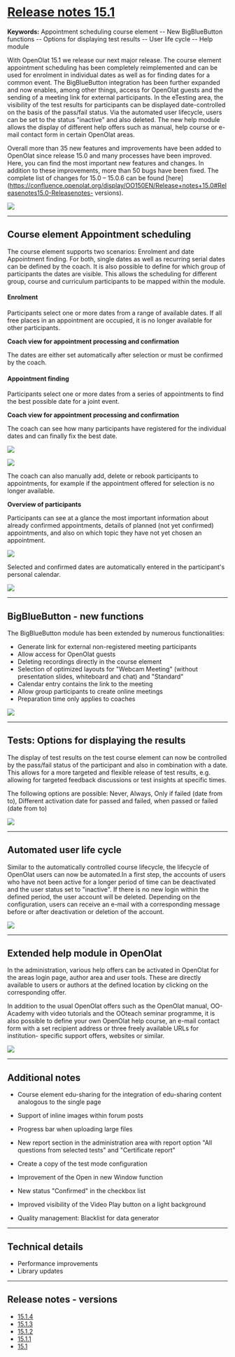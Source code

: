 #  [Release notes 15.1](Release+notes+15.1.html)

**Keywords:**  Appointment scheduling course element -- New BigBlueButton
functions -- Options for displaying test results -- User life cycle -- Help
module

  

With OpenOlat 15.1 we release our next major release. The course element
appointment scheduling has been completely reimplemented and can be used for
enrolment in individual dates as well as for finding dates for a common event.
The BigBlueButton integration has been further expanded and now enables, among
other things, access for OpenOlat guests and the sending of a meeting link for
external participants. In the eTesting area, the visibility of the test
results for participants can be displayed date-controlled on the basis of the
pass/fail status. Via the automated user lifecycle, users can be set to the
status "inactive" and also deleted. The new help module allows the display of
different help offers such as manual, help course or e-mail contact form in
certain OpenOlat areas.

Overall more than 35 new features and improvements have been added to OpenOlat
since release 15.0 and many processes have been improved. Here, you can find
the most important new features and changes. In addition to these
improvements, more than 50 bugs have been fixed. The complete list of changes
for 15.0 – 15.0.6 can be found
[here](https://confluence.openolat.org/display/OO150EN/Release+notes+15.0#Releasenotes15.0-Releasenotes-
versions).

![](assets/151/Features_Improvements_Labels_EN.png)

  

* * *

  

## Course element Appointment scheduling

The course element supports two scenarios: Enrolment and date Appointment
finding. For both, single dates as well as recurring serial dates can be
defined by the coach. It is also possible to define for which group of
participants the dates are visible. This allows the scheduling for different
group, course and curriculum participants to be mapped within the module.

#### Enrolment

Participants select one or more dates from a range of available dates. If all
free places in an appointment are occupied, it is no longer available for
other participants.

 **Coach view for appointment processing and confirmation**

The dates are either set automatically after selection or must be confirmed by
the coach.

  

#### Appointment finding

Participants select one or more dates from a series of appointments to find
the best possible date for a joint event.

 **Coach view for appointment processing and confirmation**

The coach can see how many participants have registered for the individual
dates and can finally fix the best date.

  

![](assets/151/Screenshot%202020-07-08%20at%2009.08.02.png)

![](assets/151/Screenshot%202020-07-08%20at%2009.08.43.png)

The coach can also manually add, delete or rebook participants to
appointments, for example if the appointment offered for selection is no
longer available.

  

 **Overview of participants**

Participants can see at a glance the most important information about already
confirmed appointments, details of planned (not yet confirmed) appointments,
and also on which topic they have not yet chosen an appointment.

![](assets/151/Screenshot%202020-07-07%20at%2018.11.38.png)

  

Selected and confirmed dates are automatically entered in the participant's
personal calendar.

![](assets/151/Screenshot%202020-07-07%20at%2017.02.35.png)

  

* * *

  

## BigBlueButton - new functions

The BigBlueButton module has been extended by numerous functionalities:

  * Generate link for external non-registered meeting participants
  * Allow access for OpenOlat guests
  * Deleting recordings directly in the course element
  * Selection of optimized layouts for "Webcam Meeting" (without presentation slides, whiteboard and chat) and "Standard"
  * Calendar entry contains the link to the meeting
  * Allow group participants to create online meetings
  * Preparation time only applies to coaches

![](assets/151/Screenshot%202020-07-13%20at%2015.28.04.png)

  

* * *

  

## Tests: Options for displaying the results

The display of test results on the test course element can now be controlled
by the pass/fail status of the participant and also in combination with a
date. This allows for a more targeted and flexible release of test results,
e.g. allowing for targeted feedback discussions or test insights at specific
times.

The following options are possible: Never, Always, Only if failed (date from
to), Different activation date for passed and failed, when passed or failed
(date from to)

![](assets/151/Screenshot%202020-07-09%20at%2009.37.44.png)

  

* * *

  

## Automated user life cycle

Similar to the automatically controlled course lifecycle, the lifecycle of
OpenOlat users can now be automated.In a first step, the accounts of users who
have not been active for a longer period of time can be deactivated and the
user status set to "inactive". If there is no new login within the defined
period, the user account will be deleted. Depending on the configuration,
users can receive an e-mail with a corresponding message before or after
deactivation or deletion of the account.

![](assets/151/Screenshot%202020-07-13%20at%2017.34.09.png)

  

* * *

  

## Extended help module in OpenOlat

In the administration, various help offers can be activated in OpenOlat for
the areas login page, author area and user tools. These are directly available
to users or authors at the defined location by clicking on the corresponding
offer.

In addition to the usual OpenOlat offers such as the OpenOlat manual, OO-
Academy with video tutorials and the OOteach seminar programme, it is also
possible to define your own OpenOlat help course, an e-mail contact form with
a set recipient address or three freely available URLs for institution-
specific support offers, websites or similar.

![](assets/151/Screenshot_2020-07-13_at_21_17_28.png)

  

* * *

  

## Additional notes

  * Course element edu-sharing for the integration of edu-sharing content analogous to the single page  

  * Support of inline images within forum posts  

  * Progress bar when uploading large files  

  * New report section in the administration area with report option "All questions from selected tests" and "Certificate report"  

  * Create a copy of the test mode configuration  

  * Improvement of the Open in new Window function  

  * New status "Confirmed" in the checkbox list  

  * Improved visibility of the Video Play button on a light background  

  * Quality management: Blacklist for data generator

  

* * *

  

## Technical details

  * Performance improvements
  * Library updates

  

* * *

  

## Release notes - versions

  * [15.1.4](https://jira.openolat.org/secure/ReleaseNote.jspa?projectId=10000&version=16938)
  * [15.1.3](https://jira.openolat.org/secure/ReleaseNote.jspa?projectId=10000&version=16935)
  * [15.1.2](https://jira.openolat.org/secure/ReleaseNote.jspa?projectId=10000&version=16932)
  * [15.1.1](https://jira.openolat.org/secure/ReleaseNote.jspa?projectId=10000&version=16929)
  * [15.1](https://jira.openolat.org/secure/ReleaseNote.jspa?projectId=10000&version=16913)

  

